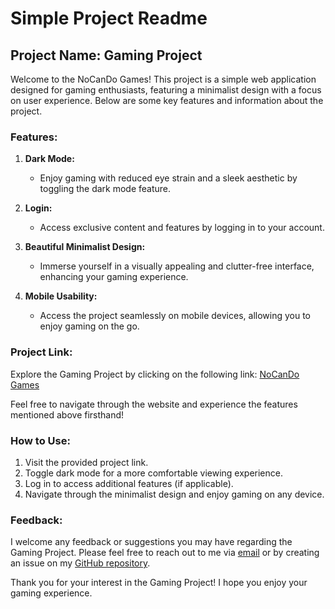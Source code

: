 # Simple Project Readme

## Project Name: Gaming Project

Welcome to the NoCanDo Games! This project is a simple web application designed for gaming enthusiasts, featuring a minimalist design with a focus on user experience. Below are some key features and information about the project.

### Features:

1. **Dark Mode:**
   - Enjoy gaming with reduced eye strain and a sleek aesthetic by toggling the dark mode feature.
2. **Login:**
   - Access exclusive content and features by logging in to your account.
3. **Beautiful Minimalist Design:**

   - Immerse yourself in a visually appealing and clutter-free interface, enhancing your gaming experience.

4. **Mobile Usability:**
   - Access the project seamlessly on mobile devices, allowing you to enjoy gaming on the go.

### Project Link:

Explore the Gaming Project by clicking on the following link: [NoCanDo Games](https://gaming-project-seven.vercel.app/)

Feel free to navigate through the website and experience the features mentioned above firsthand!

### How to Use:

1. Visit the provided project link.
2. Toggle dark mode for a more comfortable viewing experience.
3. Log in to access additional features (if applicable).
4. Navigate through the minimalist design and enjoy gaming on any device.

### Feedback:

I welcome any feedback or suggestions you may have regarding the Gaming Project. Please feel free to reach out to me via [email](mailto:ayshrj10@gmail.com) or by creating an issue on my [GitHub repository](https://github.com/ayshrj/gaming-project).

Thank you for your interest in the Gaming Project! I hope you enjoy your gaming experience.
